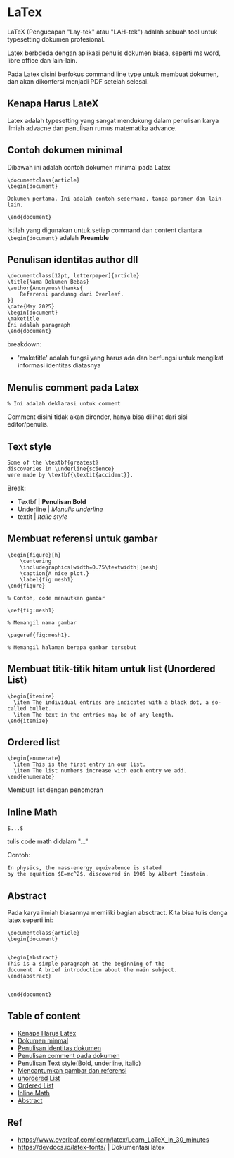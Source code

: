 # LaTex

LaTeX (Pengucapan "Lay-tek" atau "LAH-tek") adalah sebuah tool untuk typesetting dokumen profesional. 

Latex berbdeda dengan aplikasi penulis dokumen biasa, seperti ms word, libre office dan lain-lain. 

Pada Latex disini berfokus command line type untuk membuat dokumen, dan akan dikonfersi menjadi PDF setelah selesai. 

## Kenapa Harus LateX

Latex adalah typesetting yang sangat mendukung dalam penulisan karya ilmiah advacne dan penulisan rumus matematika advance. 

## Contoh dokumen minimal

Dibawah ini adalah contoh dokumen minimal pada Latex

```
\documentclass{article}
\begin{document}

Dokumen pertama. Ini adalah contoh sederhana, tanpa paramer dan lain-lain. 

\end{document}

```

Istilah yang digunakan untuk setiap command dan content diantara `\begin{document}`  adalah **Preamble**

## Penulisan identitas author dll

```
\documentclass[12pt, letterpaper]{article}
\title{Nama Dokumen Bebas}
\author{Anonymus\thanks{
    Referensi panduang dari Overleaf.
}}
\date{May 2025}
\begin{document}
\maketitle
Ini adalah paragraph
\end{document}
```
breakdown:
- 'maketitle' adalah fungsi yang harus ada dan berfungsi untuk mengikat informasi identitas diatasnya

## Menulis comment pada Latex

```
% Ini adalah deklarasi untuk comment
```
Comment disini tidak akan dirender, hanya bisa dilihat dari sisi editor/penulis.

## Text style

```
Some of the \textbf{greatest}
discoveries in \underline{science} 
were made by \textbf{\textit{accident}}.
```

Break:
- Textbf | **Penulisan Bold**
- Underline | _Menulis underline_
- textit | *Italic style*

## Membuat referensi untuk gambar

```
\begin{figure}[h]
    \centering
    \includegraphics[width=0.75\textwidth]{mesh}
    \caption{A nice plot.}
    \label{fig:mesh1}
\end{figure}

% Contoh, code menautkan gambar

\ref{fig:mesh1}

% Memangil nama gambar

\pageref{fig:mesh1}.

% Memangil halaman berapa gambar tersebut
```

## Membuat titik-titik hitam untuk list (Unordered List)

```
\begin{itemize}
  \item The individual entries are indicated with a black dot, a so-called bullet.
  \item The text in the entries may be of any length.
\end{itemize}
```

## Ordered list 

```
\begin{enumerate}
  \item This is the first entry in our list.
  \item The list numbers increase with each entry we add.
\end{enumerate}
```

Membuat list dengan penomoran

## Inline Math

```
$...$
```
tulis code math didalam "..."

Contoh:

```
In physics, the mass-energy equivalence is stated 
by the equation $E=mc^2$, discovered in 1905 by Albert Einstein.
```

## Abstract

Pada karya ilmiah biasannya memiliki bagian absctract. Kita bisa tulis denga latex seperti ini:

```
\documentclass{article}
\begin{document}


\begin{abstract}
This is a simple paragraph at the beginning of the 
document. A brief introduction about the main subject.
\end{abstract}


\end{document}
```


 <!-- ============ Table of content harus dibawah === -->
## Table of content
- [Kenapa Harus Latex](#kenapa-harus-latex)
- [Dokumen minmal](#contoh-dokumen-minimal)
- [Penulisan identitas dokumen](#penulisan-identitas-author-dll)
- [Penulisan comment pada dokumen](#menulis-comment-pada-latex)
- [Penulisan Text style(Bold, underline, italic)](#text-style)
- [Mencantumkan gambar dan referensi](#membuat-referensi-untuk-gambar)
- [unordered List](#membuat-titik-titik-hitam-untuk-list-Unordered-list)
- [Ordered List](#ordered-list)
- [Inline Math](#inline-math)
- [Abstract](#abstract)


## Ref
- https://www.overleaf.com/learn/latex/Learn_LaTeX_in_30_minutes
- https://devdocs.io/latex-fonts/ | Dokumentasi latex


